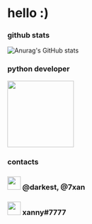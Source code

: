 # hello :)

### github stats
![Anurag's GitHub stats](https://github-readme-stats.vercel.app/api?username=okxan&show_icons=true&theme=dracula)

### python developer
<img src="https://i.imgur.com/Uz8A9gH.png" width="150">

### contacts

### <img src="https://i.imgur.com/ySFh4zD.png" width="30">  @darkest, @7xan

### <img src="https://i.imgur.com/pztfi19.png" width="30">  xanny#7777
